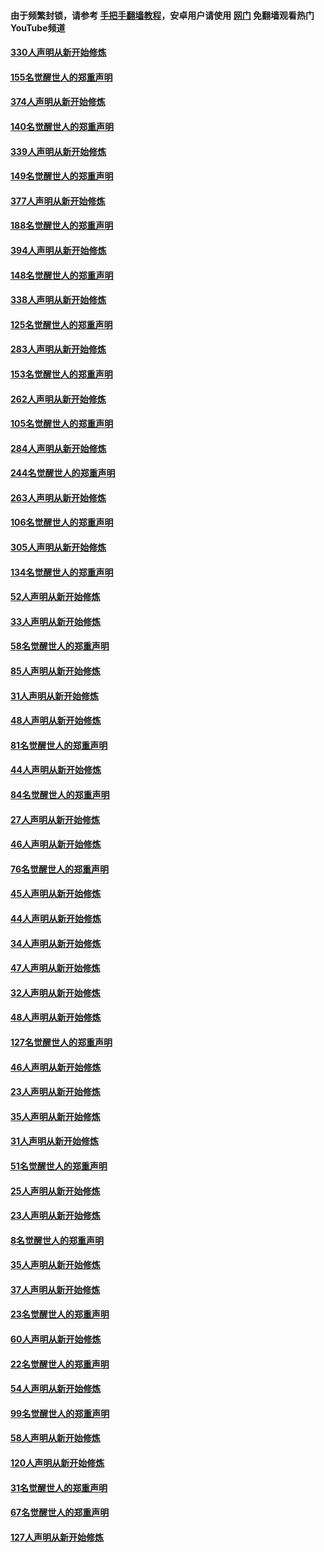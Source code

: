 #### 由于频繁封锁，请参考 [手把手翻墙教程](https://github.com/gfw-breaker/guides/wiki/)，安卓用户请使用 [网门](https://github.com/gfw-breaker/nogfw/blob/master/dl.md?t=05241901) 免翻墙观看热门YouTube频道 

#### [330人声明从新开始修炼](../pages/91/426139.md?t=05241901) 

#### [155名觉醒世人的郑重声明](../pages/91/426138.md?t=05241901) 

#### [374人声明从新开始修炼](../pages/91/425811.md?t=05241901) 

#### [140名觉醒世人的郑重声明](../pages/91/425810.md?t=05241901) 

#### [339人声明从新开始修炼](../pages/91/425690.md?t=05241901) 

#### [149名觉醒世人的郑重声明](../pages/91/425689.md?t=05241901) 

#### [377人声明从新开始修炼](../pages/91/424867.md?t=05241901) 

#### [188名觉醒世人的郑重声明](../pages/91/424866.md?t=05241901) 

#### [394人声明从新开始修炼](../pages/91/423914.md?t=05241901) 

#### [148名觉醒世人的郑重声明](../pages/91/423913.md?t=05241901) 

#### [338人声明从新开始修炼](../pages/91/423540.md?t=05241901) 

#### [125名觉醒世人的郑重声明](../pages/91/423539.md?t=05241901) 

#### [283人声明从新开始修炼](../pages/91/423296.md?t=05241901) 

#### [153名觉醒世人的郑重声明](../pages/91/423295.md?t=05241901) 

#### [262人声明从新开始修炼](../pages/91/423004.md?t=05241901) 

#### [105名觉醒世人的郑重声明](../pages/91/423003.md?t=05241901) 

#### [284人声明从新开始修炼](../pages/91/422707.md?t=05241901) 

#### [244名觉醒世人的郑重声明](../pages/91/422706.md?t=05241901) 

#### [263人声明从新开始修炼](../pages/91/422553.md?t=05241901) 

#### [106名觉醒世人的郑重声明](../pages/91/422552.md?t=05241901) 

#### [305人声明从新开始修炼](../pages/91/422153.md?t=05241901) 

#### [134名觉醒世人的郑重声明](../pages/91/422152.md?t=05241901) 

#### [52人声明从新开始修炼](../pages/91/421846.md?t=05241901) 

#### [33人声明从新开始修炼](../pages/91/421804.md?t=05241901) 

#### [58名觉醒世人的郑重声明](../pages/91/421845.md?t=05241901) 

#### [85人声明从新开始修炼](../pages/91/421769.md?t=05241901) 

#### [31人声明从新开始修炼](../pages/91/421763.md?t=05241901) 

#### [48人声明从新开始修炼](../pages/91/421605.md?t=05241901) 

#### [81名觉醒世人的郑重声明](../pages/91/421656.md?t=05241901) 

#### [44人声明从新开始修炼](../pages/91/421544.md?t=05241901) 

#### [84名觉醒世人的郑重声明](../pages/91/421543.md?t=05241901) 

#### [27人声明从新开始修炼](../pages/91/421465.md?t=05241901) 

#### [46人声明从新开始修炼](../pages/91/421454.md?t=05241901) 

#### [76名觉醒世人的郑重声明](../pages/91/421453.md?t=05241901) 

#### [45人声明从新开始修炼](../pages/91/421452.md?t=05241901) 

#### [44人声明从新开始修炼](../pages/91/421422.md?t=05241901) 

#### [34人声明从新开始修炼](../pages/91/421322.md?t=05241901) 

#### [47人声明从新开始修炼](../pages/91/421264.md?t=05241901) 

#### [32人声明从新开始修炼](../pages/91/421225.md?t=05241901) 

#### [48人声明从新开始修炼](../pages/91/421202.md?t=05241901) 

#### [127名觉醒世人的郑重声明](../pages/91/421224.md?t=05241901) 

#### [46人声明从新开始修炼](../pages/91/421203.md?t=05241901) 

#### [23人声明从新开始修炼](../pages/91/421138.md?t=05241901) 

#### [35人声明从新开始修炼](../pages/91/421122.md?t=05241901) 

#### [31人声明从新开始修炼](../pages/91/421081.md?t=05241901) 

#### [51名觉醒世人的郑重声明](../pages/91/421080.md?t=05241901) 

#### [25人声明从新开始修炼](../pages/91/421020.md?t=05241901) 

#### [23人声明从新开始修炼](../pages/91/420884.md?t=05241901) 

#### [8名觉醒世人的郑重声明](../pages/91/420883.md?t=05241901) 

#### [35人声明从新开始修炼](../pages/91/420809.md?t=05241901) 

#### [37人声明从新开始修炼](../pages/91/420766.md?t=05241901) 

#### [23名觉醒世人的郑重声明](../pages/91/420765.md?t=05241901) 

#### [60人声明从新开始修炼](../pages/91/420727.md?t=05241901) 

#### [22名觉醒世人的郑重声明](../pages/91/420726.md?t=05241901) 

#### [54人声明从新开始修炼](../pages/91/420529.md?t=05241901) 

#### [99名觉醒世人的郑重声明](../pages/91/420528.md?t=05241901) 

#### [58人声明从新开始修炼](../pages/91/420198.md?t=05241901) 

#### [120人声明从新开始修炼](../pages/91/420141.md?t=05241901) 

#### [31名觉醒世人的郑重声明](../pages/91/420197.md?t=05241901) 

#### [67名觉醒世人的郑重声明](../pages/91/420140.md?t=05241901) 

#### [127人声明从新开始修炼](../pages/91/420082.md?t=05241901) 

